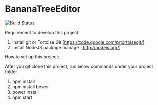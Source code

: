 BananaTreeEditor 
================
[![Build Status](https://travis-ci.org/nykevinwong/BananaTreeEditor.png)](https://travis-ci.org/nykevinwong/BananaTreeEditor)


Requirement to develop this project:

1. install git or Tortoise Git [https://code.google.com/p/tortoisegit/]
2. install NodeJS package manager [http://nodejs.org/]

How to set up this project:

After you git clone this project, run below commands under your project folder.

1. npm install
2. npm install bower 
3. bower install
4. npm start

